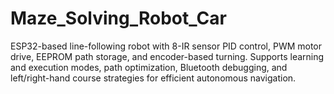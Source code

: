 # Maze_Solving_Robot_Car
ESP32-based line-following robot with 8-IR sensor PID control, PWM motor drive, EEPROM path storage, and encoder-based turning. Supports learning and execution modes, path optimization, Bluetooth debugging, and left/right-hand course strategies for efficient autonomous navigation.
